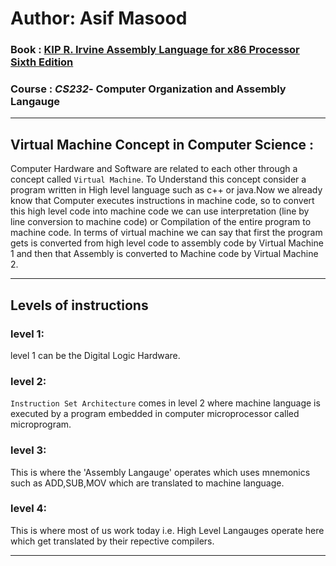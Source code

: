 # Author: Asif Masood
### Book : [KIP R. Irvine Assembly Language for x86 Processor Sixth Edition](http://index-of.es/Programming/Assembly/Assembly%20Language%20for%20x86%20Processors%206th%20Ed.pdf)
### Course : *CS232*- Computer Organization and Assembly Langauge


---


## Virtual Machine Concept in Computer Science :
Computer Hardware and Software are related to each other through a concept called `Virtual Machine`.
To Understand this concept consider a program written in High level language such as c++ or java.Now we already know that Computer executes instructions in machine code, so  to convert this high level code into machine code we can use interpretation (line by line conversion to machine code) or Compilation of the entire program to machine code.
In terms of virtual machine we can say that first the program gets is converted from high level code to assembly code by Virtual Machine 1 and then that Assembly is converted to Machine code by Virtual Machine 2.

---

## Levels of instructions
### level 1:
level 1 can be the Digital Logic Hardware.
### level 2:
`Instruction Set Architecture` comes in level 2 where machine language is executed by a program embedded in computer microprocessor called microprogram.
### level 3:
This is where the 'Assembly Langauge' operates which uses mnemonics such as ADD,SUB,MOV which are translated to machine language.
### level 4:
This is where most of us work today i.e. High Level Langauges operate here which get translated by their repective compilers.

--- 


